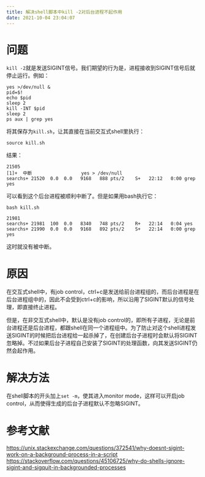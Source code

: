```yaml
---
title: 解决shell脚本中kill -2对后台进程不起作用
date: 2021-10-04 23:04:07
---
```


# 问题

`kill -2`就是发送SIGINT信号。我们期望的行为是，进程接收到SIGINT信号后就停止运行。例如：

```shell
yes >/dev/null &
pid=$!
echo $pid
sleep 2
kill -INT $pid
sleep 2
ps aux | grep yes
```

将其保存为`kill.sh`，让其直接在当前交互式shell里执行：

```shell
source kill.sh
```

结果：

```
21505
[1]+  中断                  yes > /dev/null
searchs+ 21520  0.0  0.0   9168   888 pts/2    S+   22:12   0:00 grep yes
```

可以看到这个后台进程被顺利中断了。但是如果用bash执行它：

```shell
bash kill.sh
```

```
21981
searchs+ 21981  100  0.0   8340   748 pts/2    R+   22:14   0:04 yes
searchs+ 21990  0.0  0.0   9168   892 pts/2    S+   22:14   0:00 grep yes
```

这时就没有被中断。

# 原因

在交互式shell中，有job control，ctrl+c是发送给前台进程组的，而后台进程是在后台进程组中的，因此不会受到ctrl+c的影响，所以沿用了SIGINT默认的信号处理，即直接终止进程。

但是，在非交互式shell中，默认是没有job control的，即所有子进程，无论是前台进程还是后台进程，都跟shell在同一个进程组中。为了防止对这个shell进程发送SIGINT的时候把后台进程给一起杀掉了，在创建后台子进程时会默认将SIGINT忽略掉。不过如果后台子进程自己安装了SIGINT的处理函数，向其发送SIGINT仍然会起作用。

# 解决方法

在shell脚本的开头加上`set -m`，使其进入monitor mode，这样可以开启job control，从而使得生成的后台子进程默认不忽略SIGINT。

# 参考文献

<https://unix.stackexchange.com/questions/372541/why-doesnt-sigint-work-on-a-background-process-in-a-script>
<https://stackoverflow.com/questions/45106725/why-do-shells-ignore-sigint-and-sigquit-in-backgrounded-processes>
